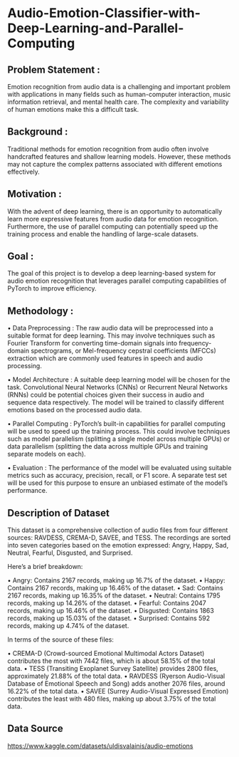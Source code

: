 # Audio-Emotion-Classifier-with-Deep-Learning-and-Parallel-Computing

## Problem Statement : 
Emotion recognition from audio data is a challenging and important problem with applications in many fields such as human-computer interaction, music information retrieval, and mental health care. The complexity and variability of human emotions make this a difficult task.


## Background : 
Traditional methods for emotion recognition from audio often involve handcrafted features and shallow learning models. However, these methods may not capture the complex patterns associated with different emotions effectively.


## Motivation : 
With the advent of deep learning, there is an opportunity to automatically learn more expressive features from audio data for emotion recognition. Furthermore, the use of parallel computing can potentially speed up the training process and enable the handling of large-scale datasets.


## Goal : 
The goal of this project is to develop a deep learning-based system for audio emotion recognition that leverages parallel computing capabilities of PyTorch to improve efficiency.


## Methodology :
•	Data Preprocessing : The raw audio data will be preprocessed into a suitable format for deep learning. This may involve techniques such as Fourier Transform for converting time-domain signals into frequency-domain spectrograms, or Mel-frequency cepstral coefficients (MFCCs) extraction which are commonly used features in speech and audio processing.

•	Model Architecture : A suitable deep learning model will be chosen for the task. Convolutional Neural Networks (CNNs) or Recurrent Neural Networks (RNNs) could be potential choices given their success in audio and sequence data respectively. The model will be trained to classify different emotions based on the processed audio data.

•	Parallel Computing : PyTorch’s built-in capabilities for parallel computing will be used to speed up the training process. This could involve techniques such as model parallelism (splitting a single model across multiple GPUs) or data parallelism (splitting the data across multiple GPUs and training separate models on each).

•	Evaluation : The performance of the model will be evaluated using suitable metrics such as accuracy, precision, recall, or F1 score. A separate test set will be used for this purpose to ensure an unbiased estimate of the model’s performance.


## Description of Dataset
This dataset is a comprehensive collection of audio files from four different sources: RAVDESS, CREMA-D, SAVEE, and TESS. The recordings are sorted into seven categories based on the emotion expressed: Angry, Happy, Sad, Neutral, Fearful, Disgusted, and Surprised.

Here’s a brief breakdown:

•	Angry: Contains 2167 records, making up 16.7% of the dataset.
•	Happy: Contains 2167 records, making up 16.46% of the dataset.
•	Sad: Contains 2167 records, making up 16.35% of the dataset.
•	Neutral: Contains 1795 records, making up 14.26% of the dataset.
•	Fearful: Contains 2047 records, making up 16.46% of the dataset.
•	Disgusted: Contains 1863 records, making up 15.03% of the dataset.
•	Surprised: Contains 592 records, making up 4.74% of the dataset.

In terms of the source of these files:

•	CREMA-D (Crowd-sourced Emotional Multimodal Actors Dataset) contributes the most with 7442 files, which is about 58.15% of the total data.
•	TESS (Transiting Exoplanet Survey Satellite) provides 2800 files, approximately 21.88% of the total data.
•	RAVDESS (Ryerson Audio-Visual Database of Emotional Speech and Song) adds another 2076 files, around 16.22% of the total data.
•	SAVEE (Surrey Audio-Visual Expressed Emotion) contributes the least with 480 files, making up about 3.75% of the total data.


## Data Source
https://www.kaggle.com/datasets/uldisvalainis/audio-emotions
